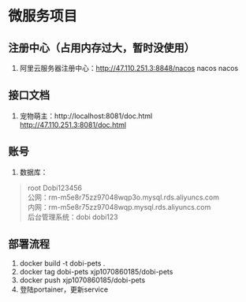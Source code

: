 # 微服务项目

## 注册中心（占用内存过大，暂时没使用）  
1. 阿里云服务器注册中心：http://47.110.251.3:8848/nacos  nacos  nacos  

## 接口文档  
1. 宠物萌主：http://localhost:8081/doc.html  http://47.110.251.3:8081/doc.html  



## 账号  
1. 数据库：
> root Dobi123456  
> 公网：rm-m5e8r75zz97048wqp3o.mysql.rds.aliyuncs.com  
> 内网：rm-m5e8r75zz97048wqp.mysql.rds.aliyuncs.com  
> 后台管理系统：dobi dobi123  


## 部署流程  
1. docker build -t dobi-pets .  
2. docker tag dobi-pets xjp1070860185/dobi-pets  
3. docker push xjp1070860185/dobi-pets  
4. 登陆portainer，更新service  



